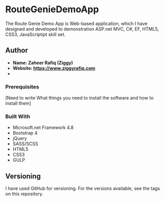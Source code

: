 # RouteGenieDemoApp
The Route Genie Demo App is Web-based application, which I have designed and developed to demonstration ASP.net MVC, C#, EF, HTML5, CSS3, JavaScriptipt skill set.

## Author
* <b>Name: Zaheer Rafiq (Ziggy)</b>
* <b>Website: https://www.ziggyrafiq.com </b>
*

### Prerequisites
[Need to write What things you need to install the software and how to install them]

### Built With
* Microsoft.net Framework 4.8
* Bootstrap 4
* jQuery
* SASS/SCSS
* HTML5
* CSS3
* GULP

## Versioning
I have used GitHub for versioning. For the versions available, see the tags on this repository.
